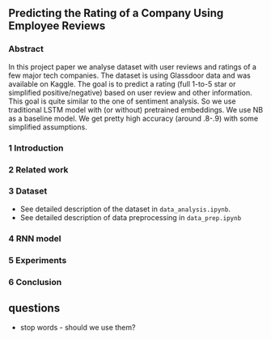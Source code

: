 ## Predicting the Rating of a Company Using Employee Reviews
### Abstract
In this project paper we analyse dataset with user reviews and ratings 
of a few major tech companies. The dataset is using Glassdoor data and 
was available on Kaggle. The goal is to predict a rating (full 1-to-5 star 
or simplified positive/negative) based on user review and other information.
This goal is quite similar to the one of sentiment analysis. So we use traditional
LSTM model with (or without) pretrained embeddings. We use NB as a baseline model.
We get pretty high accuracy (around .8-.9) with some simplified assumptions.

### 1 Introduction 
### 2 Related work
### 3 Dataset
- See detailed description of the dataset in `data_analysis.ipynb`.
- See detailed description of data preprocessing in `data_prep.ipynb`
### 4 RNN model
### 5 Experiments
### 6 Conclusion


## questions
- stop words - should we use them?